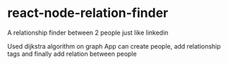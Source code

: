 # react-node-relation-finder 
A relationship finder between 2 people just like linkedin

Used dijkstra algorithm on graph
App can create people, add relationship tags and finally add relation between people
